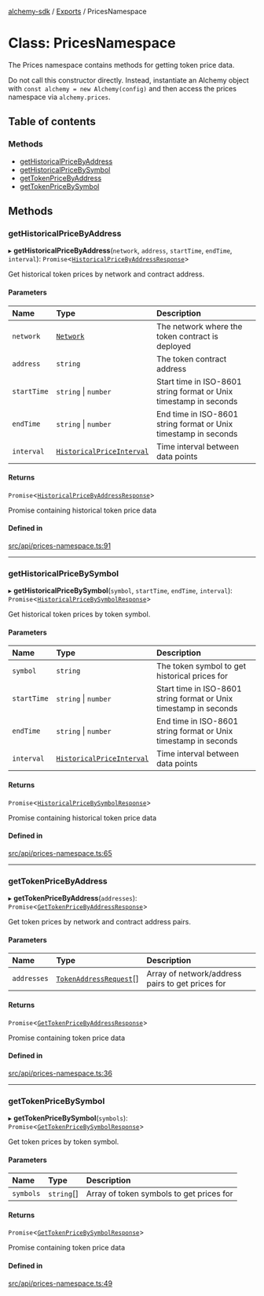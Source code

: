 [alchemy-sdk](../README.md) / [Exports](../modules.md) / PricesNamespace

# Class: PricesNamespace

The Prices namespace contains methods for getting token price data.

Do not call this constructor directly. Instead, instantiate an Alchemy object
with `const alchemy = new Alchemy(config)` and then access the prices namespace
via `alchemy.prices`.

## Table of contents

### Methods

- [getHistoricalPriceByAddress](PricesNamespace.md#gethistoricalpricebyaddress)
- [getHistoricalPriceBySymbol](PricesNamespace.md#gethistoricalpricebysymbol)
- [getTokenPriceByAddress](PricesNamespace.md#gettokenpricebyaddress)
- [getTokenPriceBySymbol](PricesNamespace.md#gettokenpricebysymbol)

## Methods

### getHistoricalPriceByAddress

▸ **getHistoricalPriceByAddress**(`network`, `address`, `startTime`, `endTime`, `interval`): `Promise`<[`HistoricalPriceByAddressResponse`](../interfaces/HistoricalPriceByAddressResponse.md)\>

Get historical token prices by network and contract address.

#### Parameters

| Name | Type | Description |
| :------ | :------ | :------ |
| `network` | [`Network`](../enums/Network.md) | The network where the token contract is deployed |
| `address` | `string` | The token contract address |
| `startTime` | `string` \| `number` | Start time in ISO-8601 string format or Unix timestamp in seconds |
| `endTime` | `string` \| `number` | End time in ISO-8601 string format or Unix timestamp in seconds |
| `interval` | [`HistoricalPriceInterval`](../enums/HistoricalPriceInterval.md) | Time interval between data points |

#### Returns

`Promise`<[`HistoricalPriceByAddressResponse`](../interfaces/HistoricalPriceByAddressResponse.md)\>

Promise containing historical token price data

#### Defined in

[src/api/prices-namespace.ts:91](https://github.com/alchemyplatform/alchemy-sdk-js/blob/1ee40cb2/src/api/prices-namespace.ts#L91)

___

### getHistoricalPriceBySymbol

▸ **getHistoricalPriceBySymbol**(`symbol`, `startTime`, `endTime`, `interval`): `Promise`<[`HistoricalPriceBySymbolResponse`](../interfaces/HistoricalPriceBySymbolResponse.md)\>

Get historical token prices by token symbol.

#### Parameters

| Name | Type | Description |
| :------ | :------ | :------ |
| `symbol` | `string` | The token symbol to get historical prices for |
| `startTime` | `string` \| `number` | Start time in ISO-8601 string format or Unix timestamp in seconds |
| `endTime` | `string` \| `number` | End time in ISO-8601 string format or Unix timestamp in seconds |
| `interval` | [`HistoricalPriceInterval`](../enums/HistoricalPriceInterval.md) | Time interval between data points |

#### Returns

`Promise`<[`HistoricalPriceBySymbolResponse`](../interfaces/HistoricalPriceBySymbolResponse.md)\>

Promise containing historical token price data

#### Defined in

[src/api/prices-namespace.ts:65](https://github.com/alchemyplatform/alchemy-sdk-js/blob/1ee40cb2/src/api/prices-namespace.ts#L65)

___

### getTokenPriceByAddress

▸ **getTokenPriceByAddress**(`addresses`): `Promise`<[`GetTokenPriceByAddressResponse`](../interfaces/GetTokenPriceByAddressResponse.md)\>

Get token prices by network and contract address pairs.

#### Parameters

| Name | Type | Description |
| :------ | :------ | :------ |
| `addresses` | [`TokenAddressRequest`](../interfaces/TokenAddressRequest.md)[] | Array of network/address pairs to get prices for |

#### Returns

`Promise`<[`GetTokenPriceByAddressResponse`](../interfaces/GetTokenPriceByAddressResponse.md)\>

Promise containing token price data

#### Defined in

[src/api/prices-namespace.ts:36](https://github.com/alchemyplatform/alchemy-sdk-js/blob/1ee40cb2/src/api/prices-namespace.ts#L36)

___

### getTokenPriceBySymbol

▸ **getTokenPriceBySymbol**(`symbols`): `Promise`<[`GetTokenPriceBySymbolResponse`](../interfaces/GetTokenPriceBySymbolResponse.md)\>

Get token prices by token symbol.

#### Parameters

| Name | Type | Description |
| :------ | :------ | :------ |
| `symbols` | `string`[] | Array of token symbols to get prices for |

#### Returns

`Promise`<[`GetTokenPriceBySymbolResponse`](../interfaces/GetTokenPriceBySymbolResponse.md)\>

Promise containing token price data

#### Defined in

[src/api/prices-namespace.ts:49](https://github.com/alchemyplatform/alchemy-sdk-js/blob/1ee40cb2/src/api/prices-namespace.ts#L49)

